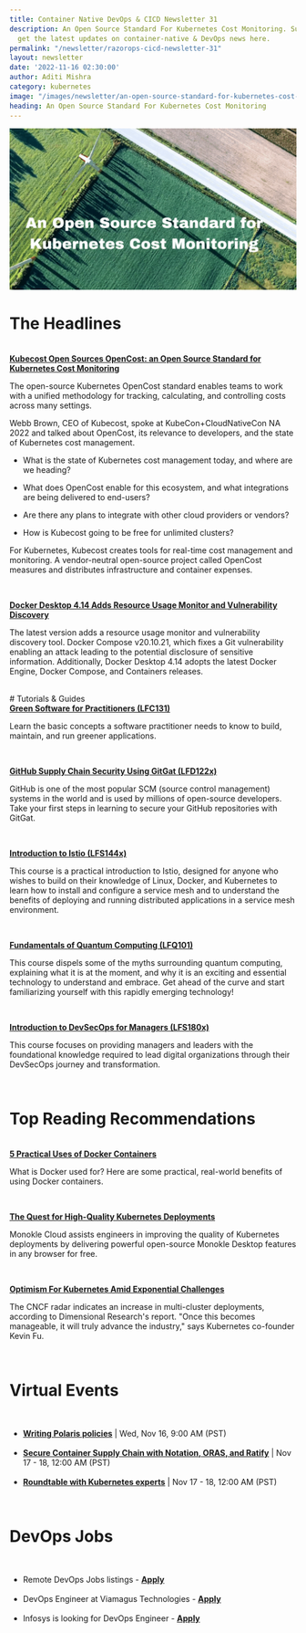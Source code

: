 ```yaml
---
title: Container Native DevOps & CICD Newsletter 31
description: An Open Source Standard For Kubernetes Cost Monitoring. Subscribe to
  get the latest updates on container-native & DevOps news here.
permalink: "/newsletter/razorops-cicd-newsletter-31"
layout: newsletter
date: '2022-11-16 02:30:00'
author: Aditi Mishra
category: kubernetes
image: "/images/newsletter/an-open-source-standard-for-kubernetes-cost-monitoring.png"
heading: An Open Source Standard For Kubernetes Cost Monitoring
---
```


![](/images/newsletter/an-open-source-standard-for-kubernetes-cost-monitoring.png)
<br>

# The Headlines

<br>
<a href="https://www.infoq.com/news/2022/11/kubecost-opencost/" target="_blank"><b>Kubecost Open Sources OpenCost: an Open Source Standard for Kubernetes Cost Monitoring</b></a>

The open-source Kubernetes OpenCost standard enables teams to work with a unified methodology for tracking, calculating, and controlling costs across many settings.

Webb Brown, CEO of Kubecost, spoke at KubeCon+CloudNativeCon NA 2022 and talked about OpenCost, its relevance to developers, and the state of Kubernetes cost management.

* What is the state of Kubernetes cost management today, and where are we heading?

* What does OpenCost enable for this ecosystem, and what integrations are being delivered to end-users?

* Are there any plans to integrate with other cloud providers or vendors?

* How is Kubecost going to be free for unlimited clusters? 

For Kubernetes, Kubecost creates tools for real-time cost management and monitoring. A vendor-neutral open-source project called OpenCost measures and distributes infrastructure and container expenses.

<br>

<a href="https://www.infoq.com/news/2022/11/docker-desktop-resource-usage/" target="_blank"><b>Docker Desktop 4.14 Adds Resource Usage Monitor and Vulnerability Discovery
</b></a>

The latest version adds a resource usage monitor and vulnerability discovery tool. Docker Compose v20.10.21, which fixes a Git vulnerability enabling an attack leading to the potential disclosure of sensitive information. Additionally, Docker Desktop 4.14 adopts the latest Docker Engine, Docker Compose, and Containers releases.

<br>
# Tutorials & Guides

<br>
<a href="https://training.linuxfoundation.org/training/green-software-for-practitioners-lfc131/" target="_blank"><b>Green Software for Practitioners (LFC131)</b></a>

Learn the basic concepts a software practitioner needs to know to build, maintain, and run greener applications.

<br>

<a href="https://training.linuxfoundation.org/training/github-supply-chain-security-using-gitgat-lfd122x/" target="_blank"><b>GitHub Supply Chain Security Using GitGat (LFD122x)</b></a>

GitHub is one of the most popular SCM (source control management) systems in the world and is used by millions of open-source developers. Take your first steps in learning to secure your GitHub repositories with GitGat.

<br>

<a href="https://training.linuxfoundation.org/training/introduction-to-istio-lfs144x/" target="_blank"><b>Introduction to Istio (LFS144x)</b></a>

This course is a practical introduction to Istio, designed for anyone who wishes to build on their knowledge of Linux, Docker, and Kubernetes to learn how to install and configure a service mesh and to understand the benefits of deploying and running distributed applications in a service mesh environment.  

<br>

<a href="https://training.linuxfoundation.org/training/fundamentals-of-quantum-computing-lfq101/" target="_blank"><b>Fundamentals of Quantum Computing (LFQ101)</b></a>

This course dispels some of the myths surrounding quantum computing, explaining what it is at the moment, and why it is an exciting and essential technology to understand and embrace. Get ahead of the curve and start familiarizing yourself with this rapidly emerging technology!

<br>

<a href="https://training.linuxfoundation.org/training/introduction-to-devsecops-for-managers-lfs180x/" target="_blank"><b>Introduction to DevSecOps for Managers (LFS180x)</b></a>

This course focuses on providing managers and leaders with the foundational knowledge required to lead digital organizations through their DevSecOps journey and transformation.

<br>

# Top Reading Recommendations

<br>
<a href="https://www.makeuseof.com/practical-uses-of-docker-containers/" target="_blank"><b>5 Practical Uses of Docker Containers</b></a>

What is Docker used for? Here are some practical, real-world benefits of using Docker containers.

<br>

<a href="https://thenewstack.io/the-quest-for-high-quality-kubernetes-deployments/" target="_blank"><b>The Quest for High-Quality Kubernetes Deployments</b></a>

Monokle Cloud assists engineers in improving the quality of Kubernetes deployments by delivering powerful open-source Monokle Desktop features in any browser for free.

<br>

<a href="https://containerjournal.com/features/study-finds-optimism-for-kubernetes-amid-exponential-challenges/" target="_blank"><b>Optimism For Kubernetes Amid Exponential Challenges</b></a>

The CNCF radar indicates an increase in multi-cluster deployments, according to Dimensional Research's report. "Once this becomes manageable, it will truly advance the industry," says Kubernetes co-founder Kevin Fu.

<br>

# Virtual Events

<br>

<ul>
	<li>
		<a href="https://community.cncf.io/events/details/cncf-cncf-online-programs-presents-cloud-native-live-writing-polaris-policies/" target="_blank"><b>Writing Polaris policies</b></a> | Wed, Nov 16, 9:00 AM (PST)
	</li>
<br>
	<li>
			<a href="https://community.cncf.io/events/details/cncf-cncf-online-programs-presents-cncf-on-demand-webinar-secure-container-supply-chain-with-notation-oras-and-ratify/" target="_blank"><b>Secure Container Supply Chain with Notation, ORAS, and Ratify</b></a> | Nov 17 - 18, 12:00 AM (PST)
	</li>
	<br>
	<li>
			<a href="https://community.cncf.io/events/details/cncf-cncf-online-programs-presents-cncf-on-demand-webinar-roundtable-with-kubernetes-experts/" target="_blank"><b>Roundtable with Kubernetes experts</b></a> | Nov 17 - 18, 12:00 AM (PST)
	</li>
</ul>

<br>
	

# DevOps Jobs
<br>

<ul>
<li>
Remote DevOps Jobs listings - <a href="https://www.linkedin.com/jobs/search/?currentJobId=3333510373&distance=25&f_WT=2%2C3&geoId=102713980&keywords=devops%20engineer&lipi=urn%3Ali%3Apage%3Ad_flagship3_pulse_read%3BunV3MvAUS8%2ByjF6%2FsExHlQ%3D%3D" target="_blank"><b>Apply</b></a> 
	</li>
<br>	
	<li>
	DevOps Engineer at Viamagus Technologies - <a href="https://www.linkedin.com/jobs/search/?currentJobId=3361080925&distance=25&f_WT=3&geoId=102713980&keywords=devops&lipi=urn%3Ali%3Apage%3Ad_flagship3_pulse_read%3BunV3MvAUS8%2ByjF6%2FsExHlQ%3D%3D" target="_blank"><b>Apply</b></a> 
	</li>
<br>	
	<li>
	Infosys is looking for DevOps Engineer - <a href="https://www.linkedin.com/jobs/search/?currentJobId=3354225703&distance=25&f_WT=3&geoId=102713980&keywords=devops&lipi=urn%3Ali%3Apage%3Ad_flagship3_pulse_read%3BunV3MvAUS8%2ByjF6%2FsExHlQ%3D%3D" target="_blank"><b>Apply</b></a> 
	</li>
	</ul>
